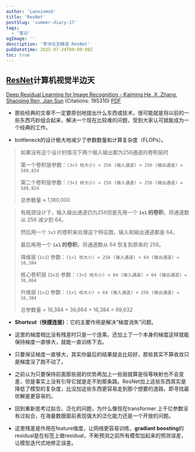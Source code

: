 ```yaml
---
author: 'Lanxinmob'
title: 'ResNet'
postSlug: 'summer-diary-17'
tags:
  - '笔记'
ogImage: ''
description: '李沐论文精读 ResNet'
pubDatetime: 2025-07-24T09:00:00Z
toc: true
---
```


## [ResNet]()计算机视觉半边天

[Deep Residual Learning for Image Recognition - Kaiming He, X. Zhang, Shaoqing Ren, Jian Sun](https://www.semanticscholar.org/paper/2c03df8b48bf3fa39054345bafabfeff15bfd11d) (Citations: 195310) [PDF](D:\poem\src\data\blog\download\1512.03385.pdf)

- 那些经典的文章不一定要原创地提出什么东西或技术，很可能就是将以前的一些东西巧妙组合起来，解决一个现在比较难的问题，受到大家认可就能成为一个经典的工作。

- bottleneck的设计极大地减少了参数数量和计算复杂度（FLOPs）。


>
> 如果没有这个设计的情况下两个输入输出都为256通道的卷积层时
>
> 第一个卷积层参数：`(3×3 核大小) × 256 (输入通道) × 256 (输出通道) = 589,824`
>
> 第二个卷积层参数：`(3×3 核大小) × 256 (输入通道) × 256 (输出通道) = 589,824`
>
> 总参数量 ≈ 1,180,000

> 有瓶颈设计下，输入输出通道仍为256但是先用一个 **`1x1` 的卷积**，将通道数从 256 减少到 64。
>
> 然后用一个 `3x3` 的卷积来处理这个特征图，输入和输出通道都是 64。
>
> 最后再用一个 **`1x1` 的卷积**，将通道数从 64 恢复到原来的 256。
>
> 降维层 (`1x1`) 参数：`(1×1 核大小) × 256 (输入通道) × 64 (输出通道) = 16,384`
>
> 核心卷积层 (`3x3`) 参数：`(3×3 核大小) × 64 (输入通道) × 64 (输出通道) = 36,864`
>
> 升维层 (`1x1`) 参数：`(1×1 核大小) × 64 (输入通道) × 256 (输出通道) = 16,384`
>
> 总参数量 = 16,384 + 36,864 + 16,384 = 69,632

- **Shortcut（快捷连接）**：它的主要作用是解决“梯度消失”问题。
- 这里的梯度相比没有残差时只是一个连乘，还加上了一个本身的梯度这样就能保持梯度一直够大，就能一直训练下去。

- 只要保证梯度一直够大，其实你最后的结果就会比较好，那些其实不算收敛只是梯度没了跑不动了。

- 之前认为只要保持前面那些层的优势再加上一些层就算是恒等映射也不会变差，但是事实上没有引导它就是走不到那条路。ResNet加上这些东西其实是降低了模型的复杂度，比没加这些东西更容易走到那个想要的道路，即寻找最优解是更容易的。

- 回到重新思考过拟合、泛化的问题，为什么像现在transformer 上千亿参数没有过拟合，在海量数据面前表现强大的泛化能力还是一个开放的问题。

- 这里残差是作用在feature维度，让网络更容易训练，**gradiant boosting**的residual是在标签上做residual，不断预测之前所有模型加起来的预测误差，让模型迭代式地修正误差。

